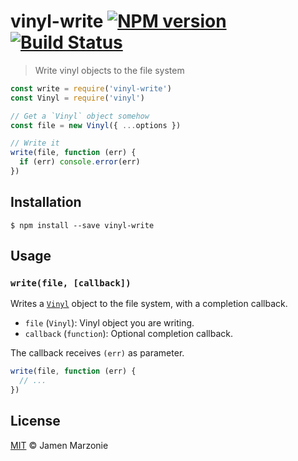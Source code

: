 # vinyl-write [![NPM version](https://badge.fury.io/js/vinyl-write.svg)](https://npmjs.org/package/vinyl-write) [![Build Status](https://travis-ci.org/jamen/vinyl-write.svg?branch=master)](https://travis-ci.org/jamen/vinyl-write)

> Write vinyl objects to the file system

```javascript
const write = require('vinyl-write')
const Vinyl = require('vinyl')

// Get a `Vinyl` object somehow
const file = new Vinyl({ ...options })

// Write it
write(file, function (err) {
  if (err) console.error(err)
})
```

## Installation

```shell
$ npm install --save vinyl-write
```

## Usage

### `write(file, [callback])`

Writes a [`Vinyl`](https://github.com/gulpjs/vinyl) object to the file system, with a completion callback.

  - `file` (`Vinyl`): Vinyl object you are writing.
  - `callback` (`function`): Optional completion callback.

The callback receives `(err)` as parameter.

```javascript
write(file, function (err) {
  // ...
})
```

## License

[MIT](LICENSE) &copy; Jamen Marzonie

